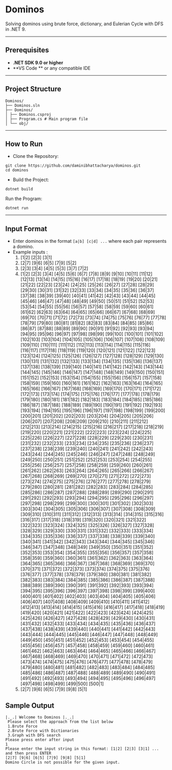 # Dominos

Solving dominos using brute force, dictionary, and Eulerian Cycle with DFS in .NET 9.

---

## Prerequisites

- **.NET SDK 9.0 or higher**
- **VS Code ** or any compatible IDE

---

## Project Structure
```
Dominos/
├── Dominos.sln 
├── Dominos/
│ ├── Dominos.csproj 
│ ├── Program.cs # Main program file
│ └── obj/
```
---
## How to Run
- Clone the Repository:
```
git clone https://github.com/daminibhattacharya/dominos.git
cd dominos
```
- Build the Project:
```
dotnet build
```
Run the Program:
```
dotnet run
```
---
## Input Format

- Enter dominos in the format `[a|b] [c|d] ...` where each pair represents a domino.
- Example inputs :
  1. [1|2] [2|3] [3|1]
  2. [2|7] [9|6] [6|5] [7|9] [5|2]
  3. [2|3] [3|4] [4|5] [5|3] [3|7] [7|2]
  4. [1|2] [2|3] [3|4] [4|5] [5|6] [6|7] [7|8] [8|9] [9|10] [10|11] [11|12] [12|13] [13|14] [14|15] [15|16] [16|17] [17|18] [18|19] [19|20] [20|21] [21|22] [22|23] [23|24] [24|25] [25|26] [26|27] [27|28] [28|29] [29|30] [30|31] [31|32] [32|33] [33|34] [34|35] [35|36] [36|37] [37|38] [38|39] [39|40] [40|41] [41|42] [42|43] [43|44] [44|45] [45|46] [46|47] [47|48] [48|49] [49|50] [50|51] [51|52] [52|53] [53|54] [54|55] [55|56] [56|57] [57|58] [58|59] [59|60] [60|61] [61|62] [62|63] [63|64] [64|65] [65|66] [66|67] [67|68] [68|69] [69|70] [70|71] [71|72] [72|73] [73|74] [74|75] [75|76] [76|77] [77|78] [78|79] [79|80] [80|81] [81|82] [82|83] [83|84] [84|85] [85|86] [86|87] [87|88] [88|89] [89|90] [90|91] [91|92] [92|93] [93|94] [94|95] [95|96] [96|97] [97|98] [98|99] [99|100] [100|101] [101|102] [102|103] [103|104] [104|105] [105|106] [106|107] [107|108] [108|109] [109|110] [110|111] [111|112] [112|113] [113|114] [114|115] [115|116] [116|117] [117|118] [118|119] [119|120] [120|121] [121|122] [122|123] [123|124] [124|125] [125|126] [126|127] [127|128] [128|129] [129|130] [130|131] [131|132] [132|133] [133|134] [134|135] [135|136] [136|137] [137|138] [138|139] [139|140] [140|141] [141|142] [142|143] [143|144] [144|145] [145|146] [146|147] [147|148] [148|149] [149|150] [150|151] [151|152] [152|153] [153|154] [154|155] [155|156] [156|157] [157|158] [158|159] [159|160] [160|161] [161|162] [162|163] [163|164] [164|165] [165|166] [166|167] [167|168] [168|169] [169|170] [170|171] [171|172] [172|173] [173|174] [174|175] [175|176] [176|177] [177|178] [178|179] [179|180] [180|181] [181|182] [182|183] [183|184] [184|185] [185|186] [186|187] [187|188] [188|189] [189|190] [190|191] [191|192] [192|193] [193|194] [194|195] [195|196] [196|197] [197|198] [198|199] [199|200] [200|201] [201|202] [202|203] [203|204] [204|205] [205|206] [206|207] [207|208] [208|209] [209|210] [210|211] [211|212] [212|213] [213|214] [214|215] [215|216] [216|217] [217|218] [218|219] [219|220] [220|221] [221|222] [222|223] [223|224] [224|225] [225|226] [226|227] [227|228] [228|229] [229|230] [230|231] [231|232] [232|233] [233|234] [234|235] [235|236] [236|237] [237|238] [238|239] [239|240] [240|241] [241|242] [242|243] [243|244] [244|245] [245|246] [246|247] [247|248] [248|249] [249|250] [250|251] [251|252] [252|253] [253|254] [254|255] [255|256] [256|257] [257|258] [258|259] [259|260] [260|261] [261|262] [262|263] [263|264] [264|265] [265|266] [266|267] [267|268] [268|269] [269|270] [270|271] [271|272] [272|273] [273|274] [274|275] [275|276] [276|277] [277|278] [278|279] [279|280] [280|281] [281|282] [282|283] [283|284] [284|285] [285|286] [286|287] [287|288] [288|289] [289|290] [290|291] [291|292] [292|293] [293|294] [294|295] [295|296] [296|297] [297|298] [298|299] [299|300] [300|301] [301|302] [302|303] [303|304] [304|305] [305|306] [306|307] [307|308] [308|309] [309|310] [310|311] [311|312] [312|313] [313|314] [314|315] [315|316] [316|317] [317|318] [318|319] [319|320] [320|321] [321|322] [322|323] [323|324] [324|325] [325|326] [326|327] [327|328] [328|329] [329|330] [330|331] [331|332] [332|333] [333|334] [334|335] [335|336] [336|337] [337|338] [338|339] [339|340] [340|341] [341|342] [342|343] [343|344] [344|345] [345|346] [346|347] [347|348] [348|349] [349|350] [350|351] [351|352] [352|353] [353|354] [354|355] [355|356] [356|357] [357|358] [358|359] [359|360] [360|361] [361|362] [362|363] [363|364] [364|365] [365|366] [366|367] [367|368] [368|369] [369|370] [370|371] [371|372] [372|373] [373|374] [374|375] [375|376] [376|377] [377|378] [378|379] [379|380] [380|381] [381|382] [382|383] [383|384] [384|385] [385|386] [386|387] [387|388] [388|389] [389|390] [390|391] [391|392] [392|393] [393|394] [394|395] [395|396] [396|397] [397|398] [398|399] [399|400] [400|401] [401|402] [402|403] [403|404] [404|405] [405|406] [406|407] [407|408] [408|409] [409|410] [410|411] [411|412] [412|413] [413|414] [414|415] [415|416] [416|417] [417|418] [418|419] [419|420] [420|421] [421|422] [422|423] [423|424] [424|425] [425|426] [426|427] [427|428] [428|429] [429|430] [430|431] [431|432] [432|433] [433|434] [434|435] [435|436] [436|437] [437|438] [438|439] [439|440] [440|441] [441|442] [442|443] [443|444] [444|445] [445|446] [446|447] [447|448] [448|449] [449|450] [450|451] [451|452] [452|453] [453|454] [454|455] [455|456] [456|457] [457|458] [458|459] [459|460] [460|461] [461|462] [462|463] [463|464] [464|465] [465|466] [466|467] [467|468] [468|469] [469|470] [470|471] [471|472] [472|473] [473|474] [474|475] [475|476] [476|477] [477|478] [478|479] [479|480] [480|481] [481|482] [482|483] [483|484] [484|485] [485|486] [486|487] [487|488] [488|489] [489|490] [490|491] [491|492] [492|493] [493|494] [494|495] [495|496] [496|497] [497|498] [498|499] [499|500] [500|1]
  5. [2|7] [9|6] [6|5] [7|9] [9|8] [5|1]
## Sample Output
```
|._.| Welcome to Dominos |._.|
 Please select the approach from the list below
 1.Brute Force 
 2.Brute Force with Dictionaries
 3.Graph with DFS search 
Please press enter after input 
1
Please enter the input string in this format: [1|2] [2|3] [3|1] ... and then press ENTER
[2|7] [9|6] [6|5] [7|9] [9|8] [5|1]
Domino Circle is not possible for the given input.
```
